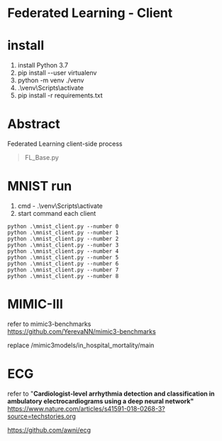 # Federated Learning - Client

# install
1. install Python 3.7<br> 
2. pip install --user virtualenv<br>
3. python -m venv ./venv<br>
4. .\venv\Scripts\activate<br>
5. pip install -r requirements.txt<br>

# Abstract 
Federated Learning client-side process 
> FL_Base.py 


# MNIST run
1. cmd - .\venv\Scripts\activate<br>
2. start command each client<br>
``` 
python .\mnist_client.py --number 0
python .\mnist_client.py --number 1
python .\mnist_client.py --number 2
python .\mnist_client.py --number 3
python .\mnist_client.py --number 4
python .\mnist_client.py --number 5
python .\mnist_client.py --number 6
python .\mnist_client.py --number 7
python .\mnist_client.py --number 8
```

# MIMIC-III
refer to mimic3-benchmarks<br>
<l> https://github.com/YerevaNN/mimic3-benchmarks </l>

replace /mimic3models/in_hospital_mortality/main


# ECG 
refer to "**Cardiologist-level arrhythmia detection and classification in ambulatory electrocardiograms using a deep neural network"**<br>
https://www.nature.com/articles/s41591-018-0268-3?source=techstories.org<br>

<l> https://github.com/awni/ecg </l>
 



